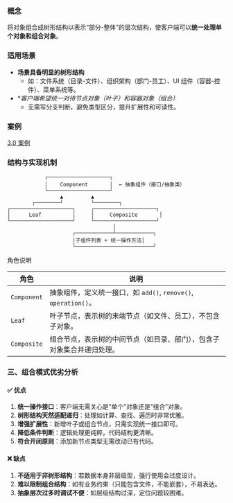 ### 概念
将对象组合成树形结构以表示“部分-整体”的层次结构，使客户端可以**统一处理单个对象和组合对象**。
### 适用场景
- **场景具备明显的树形结构**
    - 如：文件系统（目录-文件）、组织架构（部门-员工）、UI 组件（容器-控件）、菜单系统等。   
- **客户端希望统一对待节点对象（叶子）和容器对象（组合）*
    - 无需写分支判断，避免类型区分，提升扩展性和可读性。
### 案例
[3.0 案例](Projects/设计模式/设计模式/行为型/模版模式/3.0%20案例.md)
### 结构与实现机制
                ┌────────────────────┐
                │    Component       │  ← 抽象组件（接口/抽象类）
                └────────────────────┘
                     ▲         ▲
            ┌────────┘         └────────┐
    ┌────────────────────┐     ┌────────────────────┐
    │      Leaf          │     │     Composite       │
    └────────────────────┘     └────────────────────┘
                                      │
                         ┌────────────┴────────────┐
                         │子组件列表 + 统一操作方法│
                         └─────────────────────────┘

 角色说明

|角色|说明|
|---|---|
|`Component`|抽象组件，定义统一接口，如 `add()`, `remove()`, `operation()`。|
|`Leaf`|叶子节点，表示树的末端节点（如文件、员工），不包含子对象。|
|`Composite`|组合节点，表示树的中间节点（如目录、部门），包含子对象集合并递归处理。|
### 三、组合模式优劣分析

#### ✅ 优点

1. **统一操作接口**：客户端无需关心是“单个”对象还是“组合”对象。
2. **树形结构天然适配递归**：处理如计算、查找、遍历时非常优雅。
3. **增强扩展性**：新增叶子或组合节点，只需实现统一接口即可。
4. **降低条件判断**：逻辑处理更纯粹，代码结构更清晰。
5. **符合开闭原则**：添加新节点类型无需改动已有代码。

#### ❌ 缺点

1. **不适用于非树形结构**：若数据本身非层级型，强行使用会过度设计。
2. **难以限制组合结构**：如有业务约束（只能包含文件，不能嵌套），不易表达。
3. **抽象层次过多时调试不便**：如层级结构过深，定位问题较困难。
